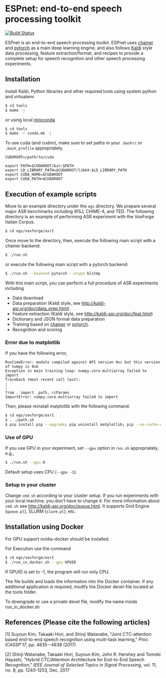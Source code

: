 # ESPnet: end-to-end speech processing toolkit

[![Build Status](https://travis-ci.org/espnet/espnet.svg?branch=master)](https://travis-ci.org/espnet/espnet)

ESPnet is an end-to-end speech processing toolkit.
ESPnet uses [chainer](https://chainer.org/) and [pytorch](http://pytorch.org/) as a main deep learning engine, 
and also follows [Kaldi](http://kaldi-asr.org/) style data processing, feature extraction/format, and recipes to provide a complete setup for speech recognition and other speech processing experiments.

## Installation

Install Kaldi, Python libraries and other required tools using system python and virtualenv
```sh
$ cd tools
$ make -j
```
or using local [miniconda](https://conda.io/docs/glossary.html#miniconda-glossary)
```sh
$ cd tools
$ make -f conda.mk -j
```


To use cuda (and cudnn), make sure to set paths in your `.bashrc` or `.bash_profile` appropriately.
```
CUDAROOT=/path/to/cuda

export PATH=$CUDAROOT/bin:$PATH
export LD_LIBRARY_PATH=$CUDAROOT/lib64:$LD_LIBRARY_PATH
export CUDA_HOME=$CUDAROOT
export CUDA_PATH=$CUDAROOT
```

## Execution of example scripts
Move to an example directory under the `egs` directory.
We prepare several major ASR benchmarks including WSJ, CHiME-4, and TED.
The following directory is an example of performing ASR experiment with the VoxForge Italian Corpus.
```sh
$ cd egs/voxforge/asr1
```
Once move to the directory, then, execute the following main script with a chainer backend:
```sh
$ ./run.sh
```
or execute the following main script with a pytorch backend:
```sh
$ ./run.sh --backend pytorch --etype blstmp
```
With this main script, you can perform a full procedure of ASR experiments including
- Data download
- Data preparation (Kaldi style, see http://kaldi-asr.org/doc/data_prep.html)
- Feature extraction (Kaldi style, see http://kaldi-asr.org/doc/feat.html)
- Dictionary and JSON format data preparation
- Training based on [chainer](https://chainer.org/) or [pytorch](http://pytorch.org/).
- Recognition and scoring

### Error due to matplotlib
If you have the following error, 
```
RuntimeError: module compiled against API version 0xc but this version of numpy is 0xb
Exception in main training loop: numpy.core.multiarray failed to import
Traceback (most recent call last):
;
:
from . import _path, rcParams
ImportError: numpy.core.multiarray failed to import
```
Then, please reinstall matplotlib with the following command:
```sh
$ cd egs/voxforge/asr1
$ . ./path.sh
$ pip install pip --upgrade; pip uninstall matplotlib; pip --no-cache-dir install matplotlib
```

### Use of GPU
If you use GPU in your experiment, set `--gpu` option in `run.sh` appropriately, e.g., 
```sh
$ ./run.sh --gpu 0
```
Default setup uses CPU (`--gpu -1`).

### Setup in your cluster
Change `cmd.sh` according to your cluster setup.
If you run experiments with your local machine, you don't have to change it.
For more information about `cmd.sh` see http://kaldi-asr.org/doc/queue.html.
It supports Grid Engine (`queue.pl`), SLURM (`slurm.pl`), etc.

## Installation using Docker

For GPU support nvidia-docker should be installed.

For Execution use the command 
```sh
$ cd egs/voxforge/asr1
$ ./run_in_docker.sh --gpu GPUID
```

If GPUID is set to -1, the program will run only CPU.

The file builds and loads the information into the Docker container. If any additional application is required, modify the Docker devel-file located at the tools folder.

To downgrade or use a private devel file, modify the name inside run_in_docker.sh

## References (Please cite the following articles)
[1] Suyoun Kim, Takaaki Hori, and Shinji Watanabe, "Joint CTC-attention based end-to-end speech recognition using multi-task learning," *Proc. ICASSP'17*, pp. 4835--4839 (2017)

[2] Shinji Watanabe, Takaaki Hori, Suyoun Kim, John R. Hershey and Tomoki Hayashi, "Hybrid CTC/Attention Architecture for End-to-End Speech Recognition," *IEEE Journal of Selected Topics in Signal Processing*, vol. 11, no. 8, pp. 1240-1253, Dec. 2017

